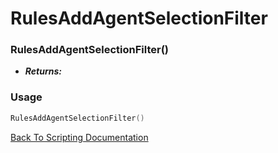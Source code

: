 # RulesAddAgentSelectionFilter

### RulesAddAgentSelectionFilter()
- ***Returns:*** 

### Usage

```Lua
RulesAddAgentSelectionFilter()
```


[Back To Scripting Documentation](../README.md)
